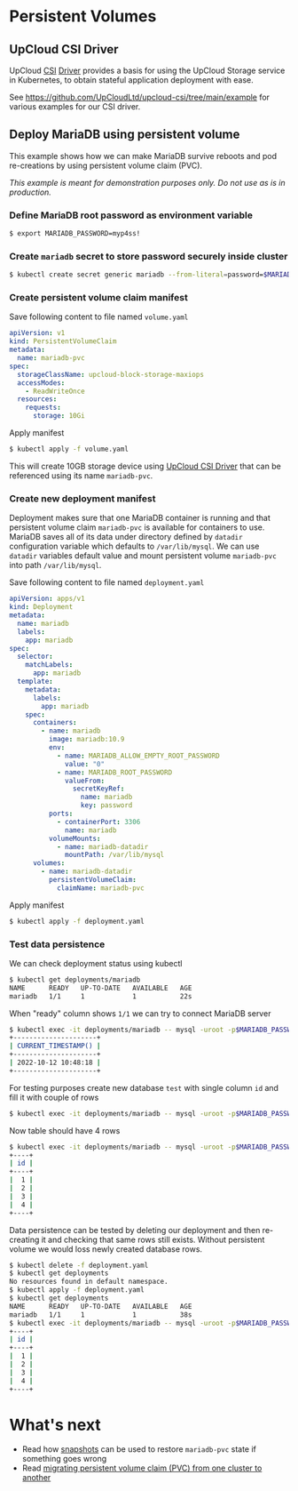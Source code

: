 # Persistent Volumes

## UpCloud CSI Driver

UpCloud [CSI](https://github.com/container-storage-interface/spec) [Driver](https://github.com/UpCloudLtd/upcloud-csi) provides a basis for using the UpCloud Storage service in Kubernetes, to obtain stateful application deployment with ease.

See https://github.com/UpCloudLtd/upcloud-csi/tree/main/example for various examples for our CSI driver.

## Deploy MariaDB using persistent volume

This example shows how we can make MariaDB survive reboots and pod re-creations by using persistent volume claim (PVC).   

*This example is meant for demonstration purposes only. Do not use as is in production.*

### Define MariaDB root password as environment variable
```sh
$ export MARIADB_PASSWORD=myp4ss!
```

### Create `mariadb` secret to store password securely inside cluster
```sh
$ kubectl create secret generic mariadb --from-literal=password=$MARIADB_PASSWORD
```

### Create persistent volume claim manifest

Save following content to file named `volume.yaml`
```yaml
apiVersion: v1
kind: PersistentVolumeClaim
metadata:
  name: mariadb-pvc
spec:
  storageClassName: upcloud-block-storage-maxiops
  accessModes:
    - ReadWriteOnce
  resources:
    requests:
      storage: 10Gi
```

Apply manifest
```sh
$ kubectl apply -f volume.yaml
```

This will create 10GB storage device using [UpCloud CSI Driver](https://github.com/UpCloudLtd/upcloud-csi) that can be referenced using its name `mariadb-pvc`.

### Create new deployment manifest 
Deployment makes sure that one MariaDB container is running and that persistent volume claim `mariadb-pvc` is available for containers to use. 
MariaDB saves all of its data under directory defined by `datadir` configuration variable which defaults to `/var/lib/mysql`. We can use `datadir` variables default value and mount persistent volume `mariadb-pvc` into path `/var/lib/mysql`.

Save following content to file named `deployment.yaml`
```yaml
apiVersion: apps/v1
kind: Deployment
metadata:
  name: mariadb
  labels:
    app: mariadb
spec:
  selector:
    matchLabels:
      app: mariadb
  template:
    metadata:
      labels:
        app: mariadb
    spec:
      containers:
        - name: mariadb
          image: mariadb:10.9
          env:
            - name: MARIADB_ALLOW_EMPTY_ROOT_PASSWORD
              value: "0"
            - name: MARIADB_ROOT_PASSWORD
              valueFrom:
                secretKeyRef:
                  name: mariadb
                  key: password
          ports:
            - containerPort: 3306
              name: mariadb
          volumeMounts:
            - name: mariadb-datadir
              mountPath: /var/lib/mysql
      volumes:
        - name: mariadb-datadir
          persistentVolumeClaim:
            claimName: mariadb-pvc
```

Apply manifest
```sh
$ kubectl apply -f deployment.yaml
```

### Test data persistence 
We can check deployment status using kubectl
```sh
$ kubectl get deployments/mariadb
NAME      READY   UP-TO-DATE   AVAILABLE   AGE
mariadb   1/1     1            1           22s
```
When "ready" column shows `1/1` we can try to connect MariaDB server
```sh
$ kubectl exec -it deployments/mariadb -- mysql -uroot -p$MARIADB_PASSWORD -e "SELECT CURRENT_TIMESTAMP()"
+---------------------+
| CURRENT_TIMESTAMP() |
+---------------------+
| 2022-10-12 10:48:18 |
+---------------------+
```

For testing purposes create new database `test` with single column `id` and fill it with couple of rows
```sh
$ kubectl exec -it deployments/mariadb -- mysql -uroot -p$MARIADB_PASSWORD -e "CREATE DATABASE test;CREATE TABLE test.number(id int PRIMARY KEY);INSERT INTO test.number (id) VALUES (1), (2), (3), (4)"
```
Now table should have 4 rows
```sh
$ kubectl exec -it deployments/mariadb -- mysql -uroot -p$MARIADB_PASSWORD -e "SELECT id FROM test.number";
+----+
| id |
+----+
|  1 |
|  2 |
|  3 |
|  4 |
+----+
```

Data persistence can be tested by deleting our deployment and then re-creating it and checking that same rows still exists. Without persistent volume we would loss newly created database rows.  
```sh
$ kubectl delete -f deployment.yaml
$ kubectl get deployments
No resources found in default namespace.
$ kubectl apply -f deployment.yaml
$ kubectl get deployments
NAME      READY   UP-TO-DATE   AVAILABLE   AGE
mariadb   1/1     1            1           38s
$ kubectl exec -it deployments/mariadb -- mysql -uroot -p$MARIADB_PASSWORD -e "SELECT id FROM test.number";
+----+
| id |
+----+
|  1 |
|  2 |
|  3 |
|  4 |
+----+
```

# What's next
- Read how [snapshots](snapshots.md) can be used to restore `mariadb-pvc` state if something goes wrong
- Read [migrating persistent volume claim (PVC) from one cluster to another](migration.md)